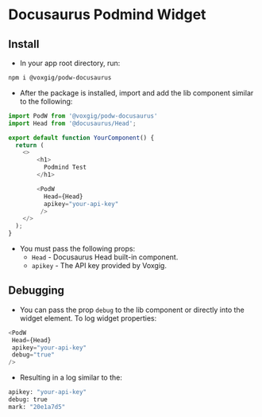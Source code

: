 # Docusaurus Podmind Widget


## Install 
- In your app root directory, run:

```bash
npm i @voxgig/podw-docusaurus
```
- After the package is installed, import and add the lib component similar to the following:

```javascript
import PodW from '@voxgig/podw-docusaurus'
import Head from '@docusaurus/Head';

export default function YourComponent() {
  return (
    <>
        <h1>
          Podmind Test
        </h1>

        <PodW
          Head={Head}
          apikey="your-api-key"
         />
    </>
  );
}

```
- You must pass the following props:
    - `Head` - Docusaurus Head built-in component.
    - `apikey` - The API key provided by Voxgig.

## Debugging
- You can pass the prop `debug` to the lib component or directly into the widget element. To log widget properties:
```javascript
<PodW
 Head={Head}
 apikey="your-api-key"
 debug="true"
/>
```

- Resulting in a log similar to the:
```bash
apikey: "your-api-key"
debug: true
mark: "20e1a7d5"
```

